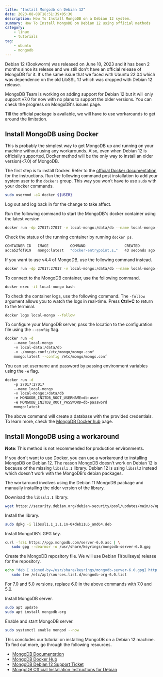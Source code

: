 ```yaml
---
title: "Install Mongodb on Debian 12"
date: 2023-08-08T18:51:39+05:30
description: How To Install MongoDB on a Debian 12 system.
summary: How To Install MongoDB on Debian 12 using official methods
category:
    - linux
    - tutorials
tag:
    - ubuntu
    - mongodb
---
```


Debian 12 (Bookworm) was released on June 10, 2023 and it has been 2 months since its release and we still don't have an official release of MongoDB for it. It's the same issue that we faced with Ubuntu 22.04 which was dependence on the old LibSSL 1.1 which was dropped with Debian 12 release.

MongoDB Team is working on adding support for Debian 12 but it will only support v7.0 for now with no plans to support the older versions. You can check the progress on MongoDB's issues page.

Till the official package is available, we will have to use workarounds to get around the limitation.

## Install MongoDB using Docker

This is probably the simplest way to get MongoDB up and running on your machine without using any workarounds. Also, even when Debian 12 is officially supported, Docker method will be the only way to install an older version(<7.0) of MongoDB.

The first step is to install Docker. Refer to the [official Docker documentation](https://docs.docker.com/engine/install/) for the instructions. Run the following command post installation to add your system user to the `dockers` group. This way you won't have to use `sudo` with your docker commands.

```bash
sudo usermod -aG docker ${USER}
```

Log out and log back in for the change to take affect.

Run the following command to start the MongoDB's docker container using the latest version.

```bash
docker run -dp 27017:27017 -v local-mongo:/data/db --name local-mongo --restart=always mongo:latest
```

Check the status of the running container by running `docker ps`.

```bash
CONTAINER ID   IMAGE          COMMAND                  CREATED          STATUS          PORTS                                           NAMES
adca52fdf919   mongo:latest   "docker-entrypoint.s…"   43 seconds ago   Up 42 seconds   0.0.0.0:27017->27017/tcp, :::27017->27017/tcp   local-mongo
```

If you want to use v4.4 of MongoDB, use the following command instead.

```bash
docker run -dp 27017:27017 -v local-mongo:/data/db --name local-mongo --restart=always mongo:4.4
```

To connect to the MongoDB container, use the following command.

```bash
docker exec -it local-mongo bash
```

To check the container logs, use the following command. The `-follow` argument allows you to watch the logs in real-time. Press **Ctrl+C** to return to the terminal.

```bash
docker logs local-mongo --follow
```

To configure your MongoDB server, pass the location to the configuration file using the `--config` flag.

```bash
docker run -d
    --name local-mongo
    -v local-data:/data/db
    -v ./mongo.conf:/etc/mongo/mongo.conf
    mongo:latest --config /etc/mongo/mongo.conf
```

You can set username and password by passing environment variables using the `-e` flag.

```bash
docker run -d
    -p 27017:27017
    --name local-mongo
    -v local-mongo:/data/db
    -e MONGODB_INITDB_ROOT_USERNAME=db-user
    -e MONGODB_INITDB_ROOT_PASSWORD=db-password
    mongo:latest
```

The above command will create a database with the provided credentials. To learn more, check the [MongoDB Docker hub](https://hub.docker.com/_/mongo) page.

## Install MongoDB using a workaround

**Note**: This method is not recommended for production environments.

If you don't want to use Docker, you can use a workaround to installing MongoDB on Debian 12. The reason MongoDB doesn't work on Debian 12 is because of the missing `libssl1.1` library. Debian 12 is using `libssl3` instead which doesn't work with the MongoDB's debian packages.

The workaround involves using the Debian 11 MongoDB package and manually installing the older version of the library.

Download the `libssl1.1` library.

```bash
wget https://security.debian.org/debian-security/pool/updates/main/o/openssl/libssl1.1_1.1.1n-0+deb11u5_amd64.deb
```

Install the library.

```bash
sudo dpkg -i libssl1.1_1.1.1n-0+deb11u5_amd64.deb
```

Install MongoDB's GPG key.

```bash
curl -fsSL https://pgp.mongodb.com/server-6.0.asc | \
   sudo gpg --dearmor -o /usr/share/keyrings/mongodb-server-6.0.gpg
```

Create the MongoDB repository file. We will use Debian 11(bullseye) release for the repository.

```bash
echo "deb [ signed-by=/usr/share/keyrings/mongodb-server-6.0.gpg] http://repo.mongodb.org/apt/debian bullseye/mongodb-org/6.0 main" | \
   sudo tee /etc/apt/sources.list.d/mongodb-org-6.0.list
```

For 7.0 and 5.0 versions, replace 6.0 in the above commands with 7.0 and 5.0.

Install MongoDB server.

```bash
sudo apt update
sudo apt install mongodb-org
```

Enable and start MongoDB server.

```bash
sudo systemctl enable mongod --now
```

This concludes our tutorial on installing MongoDB on a Debian 12 machine. To find out more, go through the following resources.

- [MongoDB Documentation](https://www.mongodb.com/docs/)
- [MongoDB Docker Hub](https://hub.docker.com/_/mongo)
- [MongoDB Debian 12 Support Ticket](https://jira.mongodb.org/browse/SERVER-77231)
- [MongoDB Official Installation Instructions for Debian](https://www.mongodb.com/docs/manual/tutorial/install-mongodb-on-debian/)
